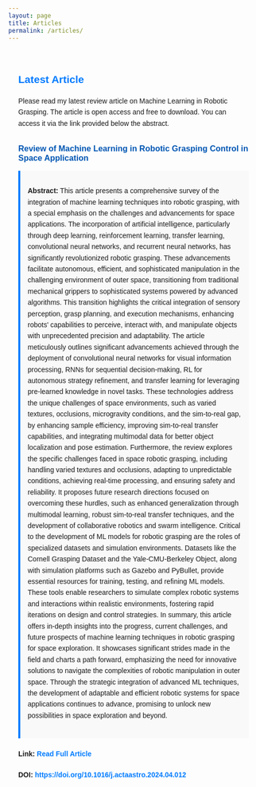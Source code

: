 ```yaml
---
layout: page
title: Articles
permalink: /articles/
---
```


<style>
  .articles-section {
    max-width: 800px;
    margin: 0 auto;
    padding: 20px;
    font-family: Arial, sans-serif;
  }
  .articles-section h2 {
    color: #007BFF;
    margin-bottom: 20px;
  }
  .articles-section h3 {
    color: #0056b3;
    margin-top: 30px;
  }
  .articles-section p {
    margin-bottom: 20px;
    line-height: 1.6;
  }
  .articles-section .abstract {
    padding: 15px;
    background-color: #f9f9f9;
    border-left: 4px solid #007BFF;
    margin-bottom: 20px;
  }
  .articles-section .links {
    margin-top: 20px;
  }
  .articles-section .links a {
    color: #007BFF;
    text-decoration: none;
    font-weight: bold;
  }
  .articles-section .links a:hover {
    text-decoration: underline;
  }
</style>

<div class="articles-section">
  <h2>Latest Article</h2>
  <p>Please read my latest review article on Machine Learning in Robotic Grasping. The article is open access and free to download. You can access it via the link provided below the abstract.</p>

  <h3>Review of Machine Learning in Robotic Grasping Control in Space Application</h3>

  <div class="abstract">
    <p><strong>Abstract:</strong> This article presents a comprehensive survey of the integration of machine learning techniques into robotic grasping, with a special emphasis on the challenges and advancements for space applications. The incorporation of artificial intelligence, particularly through deep learning, reinforcement learning, transfer learning, convolutional neural networks, and recurrent neural networks, has significantly revolutionized robotic grasping. These advancements facilitate autonomous, efficient, and sophisticated manipulation in the challenging environment of outer space, transitioning from traditional mechanical grippers to sophisticated systems powered by advanced algorithms. This transition highlights the critical integration of sensory perception, grasp planning, and execution mechanisms, enhancing robots' capabilities to perceive, interact with, and manipulate objects with unprecedented precision and adaptability. The article meticulously outlines significant advancements achieved through the deployment of convolutional neural networks for visual information processing, RNNs for sequential decision-making, RL for autonomous strategy refinement, and transfer learning for leveraging pre-learned knowledge in novel tasks. These technologies address the unique challenges of space environments, such as varied textures, occlusions, microgravity conditions, and the sim-to-real gap, by enhancing sample efficiency, improving sim-to-real transfer capabilities, and integrating multimodal data for better object localization and pose estimation. Furthermore, the review explores the specific challenges faced in space robotic grasping, including handling varied textures and occlusions, adapting to unpredictable conditions, achieving real-time processing, and ensuring safety and reliability. It proposes future research directions focused on overcoming these hurdles, such as enhanced generalization through multimodal learning, robust sim-to-real transfer techniques, and the development of collaborative robotics and swarm intelligence. Critical to the development of ML models for robotic grasping are the roles of specialized datasets and simulation environments. Datasets like the Cornell Grasping Dataset and the Yale-CMU-Berkeley Object, along with simulation platforms such as Gazebo and PyBullet, provide essential resources for training, testing, and refining ML models. These tools enable researchers to simulate complex robotic systems and interactions within realistic environments, fostering rapid iterations on design and control strategies. In summary, this article offers in-depth insights into the progress, current challenges, and future prospects of machine learning techniques in robotic grasping for space exploration. It showcases significant strides made in the field and charts a path forward, emphasizing the need for innovative solutions to navigate the complexities of robotic manipulation in outer space. Through the strategic integration of advanced ML techniques, the development of adaptable and efficient robotic systems for space applications continues to advance, promising to unlock new possibilities in space exploration and beyond.</p>
  </div>

  <div class="links">
    <p><strong>Link:</strong> <a href="https://www.sciencedirect.com/science/article/pii/S009457652400211X" target="_blank">Read Full Article</a></p>
    <p><strong>DOI:</strong> <a href="https://doi.org/10.1016/j.actaastro.2024.04.012" target="_blank">https://doi.org/10.1016/j.actaastro.2024.04.012</a></p>
  </div>
</div>
